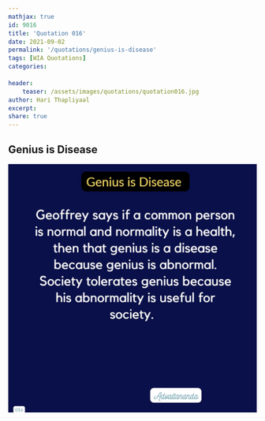 ```yaml
---
mathjax: true
id: 9016
title: 'Quotation 016'
date: 2021-09-02
permalink: '/quotations/genius-is-disease'
tags: [WIA Quotations] 
categories: 

header:
    teaser: /assets/images/quotations/quotation016.jpg
author: Hari Thapliyaal 
excerpt:
share: true 
---
```


## Genius is Disease

![Genius is Disease](/assets/images/quotations/quotation016.jpg)
